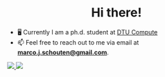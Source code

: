 <h1 align="center">Hi there!</h1>

- 🖥️ Currently I am a ph.d. student at [DTU Compute](https://www.compute.dtu.dk/)
- 📫 Feel free to reach out to me via email at **marco.j.schouten@gmail.com**.

<a href="https://marcoschouten.github.io/">  <img src="https://img.shields.io/badge/GitHub%20Pages-222222?style=for-the-badge&logo=GitHub%20Pages&logoColor=white" /> </a> <a href="https://scholar.google.com/citations?user=SdQ_lIIAAAAJ&hl=en">  <img src="https://img.shields.io/badge/Google%20Scholar-4285F4?style=for-the-badge&logo=google-scholar&logoColor=white" /> </a>





